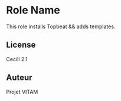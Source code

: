 Role Name
=========

This role installs Topbeat && adds templates.

License
-------

Cecill 2.1

Auteur
------

Projet VITAM
